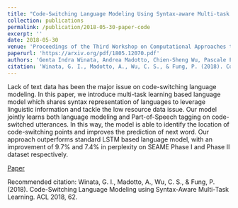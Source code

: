 ```yaml
---
title: "Code-Switching Language Modeling Using Syntax-aware Multi-task Learning"
collection: publications
permalink: /publication/2018-05-30-paper-code
excerpt: ''
date: 2018-05-30
venue: 'Proceedings of the Third Workshop on Computational Approaches to Linguistic Code-Switching in conjuction with ACL'
paperurl: 'https://arxiv.org/pdf/1805.12070.pdf'
authors: 'Genta Indra Winata, Andrea Madotto, Chien-Sheng Wu, Pascale Fung'
citation: 'Winata, G. I., Madotto, A., Wu, C. S., & Fung, P. (2018). Code-Switching Language Modeling using Syntax-Aware Multi-Task Learning. ACL 2018, 62.'
---
```

Lack of text data has been the major issue on code-switching language modeling. In this paper, we introduce multi-task learning based language model which shares syntax representation of languages to leverage linguistic information and tackle the low resource data issue. Our model jointly learns both language modeling and Part-of-Speech tagging on code-switched utterances. In this way, the model is able to identify the location of code-switching points and improves the prediction of next word. Our approach outperforms standard LSTM based language model, with an improvement of 9.7% and 7.4% in perplexity on SEAME Phase I and Phase II dataset respectively.

[Paper](https://arxiv.org/pdf/1805.12070.pdf)

Recommended citation: Winata, G. I., Madotto, A., Wu, C. S., & Fung, P. (2018). Code-Switching Language Modeling using Syntax-Aware Multi-Task Learning. ACL 2018, 62.